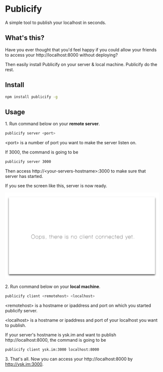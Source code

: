 # Publicify

A simple tool to publish your localhost in seconds.

## What's this?

Have you ever thought that you'd feel happy if you could allow your friends to access your http://localhost:8000 without deploying?

Then easily install Publicify on your server & local machine. Publicify do the rest.

## Install

```sh
npm install publicify -g
```

## Usage

1\. Run command below on your **remote server**.

```sh
publicify server <port>
```

\<port> is a number of port you want to make the server listen on.

If 3000, the command is going to be

```sh
publicify server 3000
```

Then access http://\<your-servers-hostname>:3000 to make sure that server has started.

If you see the screen like this, server is now ready.

![](noclient.png)

2\. Run command below on your **local machine**.

```sh
publicify client <remotehost> <localhost>
```

\<remotehost> is a hostname or ipaddress and port on which you started publicify server.

\<localhost> is a hostname or ipaddress and port of your localhost you want to publish.

If your server's hostname is ysk.im and want to publish http://localhost:8000, the command is going to be

```sh
publicify client ysk.im:3000 localhost:8000
```

3\. That's all. Now you can access your http://localhost:8000 by http://ysk.im:3000.